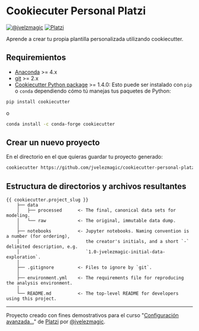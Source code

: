 # Cookiecuter Personal Platzi

<!-- badges: start -->
[![@jvelzmagic](https://img.shields.io/badge/@jvelezmagic-Sitio_personal-blue?&logoColor=white)](https://jvelezmagic.com/) 
[![Platzi](https://img.shields.io/badge/Curso_Platzi-Configuración_Avanzada_...-green&logoColor=white)](https://platzi.com/datos/)
<!-- badges: end -->

Aprende a crear tu propia plantilla personalizada utilizando cookiecutter.

## Requiremientos

- [Anaconda](https://www.anaconda.com/download/) >= 4.x
- [git](https://git-scm.com/) >= 2.x
- [Cookiecutter Python package](http://cookiecutter.readthedocs.org/en/latest/installation.html) >= 1.4.0:
    Esto puede ser instalado con `pip` o `conda` dependiendo cómo tú manejas tus paquetes de Python:

``` bash
pip install cookiecutter
```

o

``` bash
conda install -c conda-forge cookiecutter
```

## Crear un nuevo proyecto

En el directorio en el que quieras guardar tu proyecto generado:

```bash
cookiecutter https://github.com/jvelezmagic/cookiecutter-personal-platzi
```


## Estructura de directorios y archivos resultantes

    {{ cookiecutter.project_slug }}
        ├── data
        │   ├── processed      <- The final, canonical data sets for modeling.
        │   └── raw            <- The original, immutable data dump.
        │
        ├── notebooks          <- Jupyter notebooks. Naming convention is a number (for ordering),
        │                         the creator's initials, and a short `-` delimited description, e.g.
        │                         `1.0-jvelezmagic-initial-data-exploration`.
        │
        ├── .gitignore         <- Files to ignore by `git`.
        │
        ├── environment.yml    <- The requirements file for reproducing the analysis environment.
        │
        └── README.md          <- The top-level README for developers using this project.

---
Proyecto creado con fines demostrativos para el curso "[Configuración avanzada...]()" de [Platzi](https://platzi.com/) por [@jvelezmagic](https://twitter.com/jvelezmagic).
